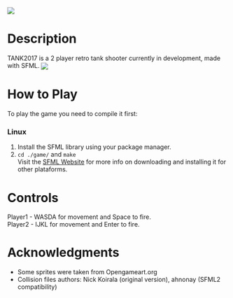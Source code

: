 <img src="https://i.imgur.com/N0mo0mc.png" align="center">

#  

# Description
TANK2017 is a 2 player retro tank shooter currently in development, made with SFML.
<img src="https://i.imgur.com/yhpjZli.png" align="center">

# How to Play
To play the game you need to compile it first:
### Linux
1. Install the SFML library using your package manager.
2. `cd ./game/` and `make`  
Visit the [SFML Website](https://www.sfml-dev.org/download.php) for more info on downloading and installing it for other plataforms.

# Controls

Player1 - WASDA for movement and Space to fire.  
Player2 - IJKL for movement and Enter to fire.

# Acknowledgments

- Some sprites were taken from Opengameart.org
- Collision files authors: Nick Koirala (original version), ahnonay (SFML2 compatibility)

